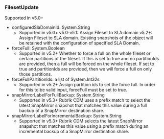 ### FilesetUpdate
Supported in v5.0+

- configuredSlaDomainId: System.String
  - Supported in v5.0+
  v5.0-v5.1: Assign Fileset to SLA domain
  v5.2+: Assign Fileset to SLA domain. Existing snapshots of the object will be retained with the configuration of specified SLA Domain.
- forceFull: System.Boolean
  - Supported in v5.2+
  Whether to force a full on the whole fileset or certain partitions of the fileset. If this is set to true and no partitionIds are provided, then a full will be forced on the whole fileset. If set to true and partitionIds are provided, then we will force a full on only those partitions.
- forceFullPartitionIds: a list of System.Int32s
  - Supported in v5.2+
  Assign partition ids to set the force full. In order for this to be valid input, forceFull must be set to true.
- snapMirrorLabelForFullBackup: System.String
  - Supported in v5.3+
  Rubrik CDM uses a prefix match to select the latest SnapMirror snapshot that matches this value during a full backup of a SnapMirror destination share.
- snapMirrorLabelForIncrementalBackup: System.String
  - Supported in v5.3+
  Rubrik CDM selects the latest SnapMirror snapshot that matches this value using a prefix match during an incremental backup of a SnapMirror destination share.
